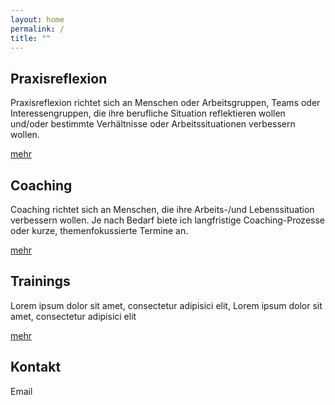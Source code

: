 ```yaml
---
layout: home
permalink: /
title: ""
---
```


<!--
<div class="tiles">
{% for post in site.posts %}
	{% include post-grid.html %}
{% endfor %}
</div>
-->
<!-- /.tiles -->
<div class="tile">
  <h2 class="post-title">Praxisreflexion</h2>
  <p class="post-excerpt">Praxisreflexion richtet sich an Menschen oder Arbeitsgruppen, Teams oder Interessengruppen, die ihre berufliche Situation reflektieren wollen und/oder bestimmte Verhältnisse oder Arbeitssituationen verbessern wollen.
</p>
<a href="/praxis" class="btn">mehr</a>
</div>

<div class="tile">
  <h2 class="post-title">Coaching</h2>
  <p class="post-excerpt">Coaching richtet sich an Menschen, die ihre Arbeits-/und Lebenssituation verbessern wollen.
Je nach Bedarf biete ich langfristige Coaching-Prozesse oder kurze, themenfokussierte Termine an.
</p>
<a href="/coaching" class="btn">mehr</a>
</div>

<div class="tile">
  <h2 class="post-title">Trainings</h2>
  <p class="post-excerpt">Lorem ipsum dolor sit amet, consectetur adipisici elit, Lorem ipsum dolor sit amet, consectetur adipisici elit</p>
<a href="/trainings" class="btn">mehr</a>
</div>

<div class="tile">
  <h2 class="post-title">Kontakt</h2>
  <p class="post-excerpt">
	Email
  </p>
</div>
